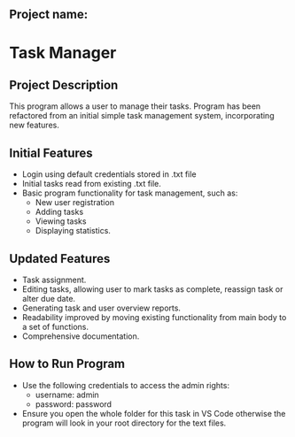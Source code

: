 ## Project name: 
# Task Manager

## Project Description
This program allows a user to manage their tasks.
Program has been refactored from an initial simple task management system, incorporating new features.

## Initial Features
* Login using default credentials stored in .txt file
* Initial tasks read from existing .txt file.
* Basic program functionality for task management, such as:
    * New user registration
    * Adding tasks
    * Viewing tasks
    * Displaying statistics.

## Updated Features
* Task assignment.
* Editing tasks, allowing user to mark tasks as complete, reassign task or alter due date.
* Generating task and user overview reports.
* Readability improved by moving existing functionality from main body to a set of functions.
* Comprehensive documentation.


## How to Run Program
* Use the following credentials to access the admin rights: 
    * username: admin
    * password: password
* Ensure you open the whole folder for this task in VS Code otherwise the program will look in your root directory for the text files.